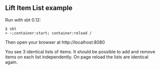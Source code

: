 Lift Item List example
----------------------

Run with sbt 0.12:

    $ sbt
    > ~;container:start; container:reload /

Then open your browser at http://localhost:8080

You see 3 identical lists of items.
It should be possible to add and remove items on each list independently.
On page reload the lists are identical again.
